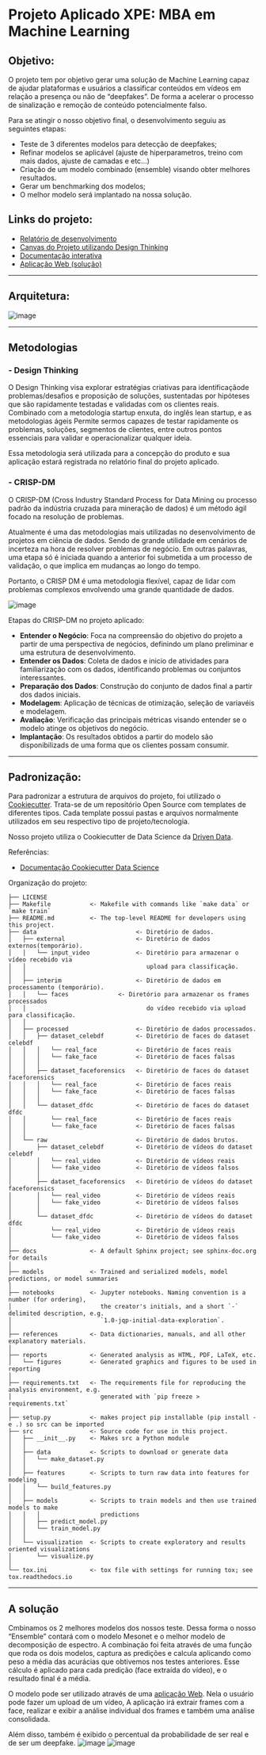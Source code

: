 # Projeto Aplicado XPE: MBA em Machine Learning

## Objetivo:
O projeto tem por objetivo gerar uma solução de Machine Learning capaz de ajudar plataformas e usuários a classificar conteúdos em vídeos em relação a presença ou não de “deepfakes”. De forma a acelerar o processo de sinalização e remoção de conteúdo potencialmente falso.

Para se atingir o nosso objetivo final, o desenvolvimento seguiu as seguintes etapas: 
- Teste de 3 diferentes modelos para detecção de deepfakes;
- Refinar modelos se aplicável (ajuste de hiperparametros, treino com mais dados, ajuste de camadas e etc…)
- Criação de um modelo combinado (ensemble) visando obter melhores resultados.
- Gerar um benchmarking dos modelos;
- O melhor modelo será implantado na nossa solução.

## Links do projeto:
- [Relatório de desenvolvimento](https://docs.google.com/document/d/121q5iUjxGZYf_wPszxAFFLOF-IOd-j_U/edit?usp=sharing&ouid=111703326062511304035&rtpof=true&sd=true)
- [Canvas do Projeto utilizando Design Thinking](https://docs.google.com/presentation/d/1MXR_RvKd_a8XSEN5KG-OVLfeyai6UuFT/edit?usp=sharing&ouid=111703326062511304035&rtpof=true&sd=true)
- [Documentação interativa](https://diegoabreu.github.io/Proj-Aplicado-XPE-MBA-Machine-Learning)
- [Aplicação Web (solução)](https://proj-xpe-mba-machine-learning-diego-abreu.streamlit.app)

***
## Arquitetura:
![image](./references/images/Arquitetura.png)

*** 
## Metodologias

### - Design Thinking
O Design Thinking visa explorar estratégias criativas para identificaçãode problemas/desafios e proposição de soluções, sustentadas por hipóteses que são rapidamente testadas e validadas com os clientes reais. Combinado com a metodologia startup enxuta, do inglês lean startup, e as metodologias ágeis Permite sermos capazes de testar rapidamente os problemas, soluções,
segmentos de clientes, entre outros pontos essenciais para validar e operacionalizar qualquer ideia.

Essa metodologia será utilizada para a concepção do produto e sua aplicação estará registrada no relatório final do projeto aplicado.

### - CRISP-DM
O CRISP-DM (Cross Industry Standard Process for Data Mining ou processo padrão da indústria cruzada para mineração de dados) é um método ágil focado na resolução de problemas. 

Atualmente é uma das metodologias mais utilizadas no desenvolvimento de projetos em ciência de dados. Sendo de grande utilidade em cenários de incerteza na hora de resolver problemas de negócio. Em outras palavras, uma etapa só é iniciada quando a anterior foi submetida a um processo de validação, o que implica em mudanças ao longo do tempo. 

Portanto, o CRISP DM é uma metodologia flexível, capaz de lidar com problemas complexos envolvendo uma grande quantidade de dados.

![image](./references/images/crisp-dm_diagram.png)

Etapas do CRISP-DM no projeto aplicado:

- **Entender o Negócio**: Foca na compreensão do objetivo do projeto a partir de uma perspectiva de negócios, definindo um plano preliminar e uma estrutura de desenvolvimento.
- **Entender os Dados**: Coleta de dados e inicio de atividades para familiarização com os dados, identificando problemas ou conjuntos interessantes.
- **Preparação dos Dados**: Construção do conjunto de dados final a partir dos dados iniciais. 
- **Modelagem**: Aplicação de técnicas de otimização, seleção de variavéis e modelagem.
- **Avaliação**: Verificação das principais métricas visando entender se o modelo atinge os objetivos do negócio.
- **Implantação**: Os resultados obtidos a partir do modelo são disponibilizads de uma forma que os clientes possam consumir.

***
## Padronização:
Para padronizar a estrutura de arquivos do projeto, foi utilizado o <a href="https://www.cookiecutter.io/" target="_blank">Cookiecutter</a>. Trata-se de um repositório Open Source com templates de diferentes tipos. Cada template possui pastas e arquivos normalmente utilizados em seu respectivo tipo de projeto/tecnologia. 

Nosso projeto utiliza o Cookiecutter de Data Science da <a href="https://www.drivendata.org" target="_blank">Driven Data</a>.

Referências:
- <a href="https://drivendata.github.io/cookiecutter-data-science" target="_blank">Documentação Cookiecutter Data Science</a>

Organização do projeto:



    ├── LICENSE
    ├── Makefile           <- Makefile with commands like `make data` or `make train`
    ├── README.md          <- The top-level README for developers using this project.
    ├── data                            <- Diretório de dados.
    │   ├── external                    <- Diretório de dados externos(temporário).
    │   │   └── input_video             <- Diretório para armazenar o vídeo recebido via 
    │   │                                  upload para classificação.
    │   │   
    │   ├── interim                     <- Diretório de dados em processamento (temporário).
    │   │   └── faces              <- Diretório para armazenar os frames processados 
    │   │                                  do vídeo recebido via upload para classificação.
    │   │
    │   ├── processed                   <- Diretório de dados processados.
    │   │   ├── dataset_celebdf         <- Diretório de faces do dataset celebdf
    │   │   │   └── real_face           <- Diretório de faces reais
    │   │   │   └── fake_face           <- Diretório de faces falsas
    │   │   │
    │   │   ├── dataset_faceforensics   <- Diretório de faces do dataset faceforensics
    │   │   │   └── real_face           <- Diretório de faces reais
    │   │   │   └── fake_face           <- Diretório de faces falsas
    │   │   │
    │   │   └── dataset_dfdc            <- Diretório de faces do dataset dfdc
    │   │       └── real_face           <- Diretório de faces reais
    │   │       └── fake_face           <- Diretório de faces falsas
    │   │   
    │   └── raw                         <- Diretório de dados brutos.
    │       ├── dataset_celebdf         <- Diretório de vídeos do dataset celebdf
    │       │   └── real_video          <- Diretório de vídeos reais
    │       │   └── fake_video          <- Diretório de vídeos falsos
    │       │
    │       ├── dataset_faceforensics   <- Diretório de vídeos do dataset faceforensics
    │       │   └── real_video          <- Diretório de vídeos reais
    │       │   └── fake_video          <- Diretório de vídeos falsos
    │       │
    │       └── dataset_dfdc            <- Diretório de vídeos do dataset dfdc
    │           └── real_video          <- Diretório de vídeos reais
    │           └── fake_video          <- Diretório de vídeos falsos
    │
    ├── docs               <- A default Sphinx project; see sphinx-doc.org for details
    │
    ├── models             <- Trained and serialized models, model predictions, or model summaries
    │
    ├── notebooks          <- Jupyter notebooks. Naming convention is a number (for ordering),
    │                         the creator's initials, and a short `-` delimited description, e.g.
    │                         `1.0-jqp-initial-data-exploration`.
    │
    ├── references         <- Data dictionaries, manuals, and all other explanatory materials.
    │
    ├── reports            <- Generated analysis as HTML, PDF, LaTeX, etc.
    │   └── figures        <- Generated graphics and figures to be used in reporting
    │
    ├── requirements.txt   <- The requirements file for reproducing the analysis environment, e.g.
    │                         generated with `pip freeze > requirements.txt`
    │
    ├── setup.py           <- makes project pip installable (pip install -e .) so src can be imported
    ├── src                <- Source code for use in this project.
    │   ├── __init__.py    <- Makes src a Python module
    │   │
    │   ├── data           <- Scripts to download or generate data
    │   │   └── make_dataset.py
    │   │
    │   ├── features       <- Scripts to turn raw data into features for modeling
    │   │   └── build_features.py
    │   │
    │   ├── models         <- Scripts to train models and then use trained models to make
    │   │   │                 predictions
    │   │   ├── predict_model.py
    │   │   └── train_model.py
    │   │
    │   └── visualization  <- Scripts to create exploratory and results oriented visualizations
    │       └── visualize.py
    │
    └── tox.ini            <- tox file with settings for running tox; see tox.readthedocs.io

***
## A solução

Cmbinamos os 2 melhores modelos dos nossos teste. Dessa forma o nosso “Ensemble” contará com o modelo Mesonet e o melhor modelo de decomposição de espectro. 
A combinação foi feita através de uma função que roda os dois modelos, captura as predições e calcula aplicando como peso a média das acurácias que obtivemos nos testes anteriores.
Esse cálculo é aplicado para cada predição (face extraída do vídeo), e o resultado final é a média.

O modelo pode ser utilizado através de uma [aplicação Web](https://proj-xpe-mba-machine-learning-diego-abreu.streamlit.app). Nela o usuário pode fazer um upload de um vídeo, A aplicação irá extrair frames com a face, realizar e exibir a análise individual dos frames e também uma análise consolidada. 

Além disso, também é exibido o percentual da probabilidade de ser real e de ser um deepfake.
![image](./references/images/gif_ok.gif) 
![image](./references/images/gif_fake.gif)